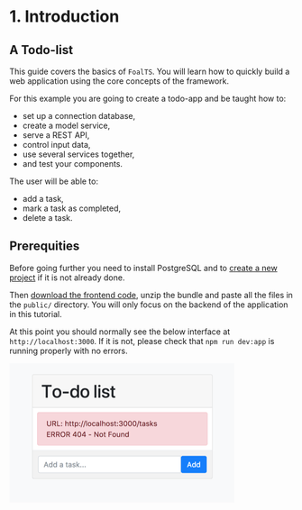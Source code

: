 # 1. Introduction

## A Todo-list

This guide covers the basics of `FoalTS`. You will learn how to quickly build a web application using the core concepts of the framework.

For this example you are going to create a todo-app and be taught how to:
- set up a connection database,
- create a model service,
- serve a REST API,
- control input data,
- use several services together,
- and test your components.

The user will be able to:
- add a task,
- mark a task as completed,
- delete a task.

## Prerequities

Before going further you need to install PostgreSQL<!-- or MySQL--> and to [create a new project](../README.md) if it is not already done.

Then [download the frontend code](https://foalts.org/guide-frontend.zip), unzip the bundle and paste all the files in the `public/` directory. You will only focus on the backend of the application in this tutorial.

At this point you should normally see the below interface at `http://localhost:3000`. If it is not, please check that `npm run dev:app` is running properly with no errors.

![Todo-list image](./todo-list1.png)
